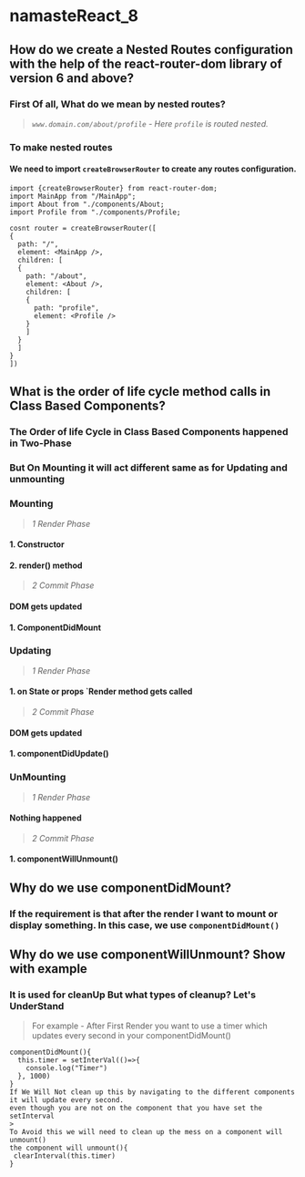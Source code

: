 # namasteReact_8

## How do we create a Nested Routes configuration with the help of the react-router-dom library of version 6 and above?
### First Of all, What do we mean by nested routes?
> *`www.domain.com/about/profile` - Here `profile` is routed nested.*
### To make nested routes 
#### We need to import `createBrowserRouter` to create any routes configuration.
```
import {createBrowserRouter} from react-router-dom;
import MainApp from "/MainApp";
import About from "./components/About;
import Profile from "./components/Profile;

cosnt router = createBrowserRouter([
{
  path: "/",
  element: <MainApp />,
  children: [
  {
    path: "/about",
    element: <About />,
    children: [
    {
      path: "profile",
      element: <Profile />
    }
    ]
  }
  ]
}
])
```
## What is the order of life cycle method calls in Class Based Components?
### The Order of life Cycle in Class Based Components happened in Two-Phase

### But On Mounting it will act different same as for Updating and unmounting

### Mounting
 > *1 Render Phase* 
 #### 1. Constructor
 #### 2. render() method
 > *2 Commit Phase*
 #### DOM gets updated
 #### 1. ComponentDidMount
 
 ### Updating
  > *1 Render Phase*
 #### 1. on State or props `Render method gets called
  >
  
  > *2 Commit Phase*
 #### DOM gets updated
 #### 1. componentDidUpdate()
 
 ### UnMounting 
  > *1 Render Phase* 
  #### Nothing happened
  >
  >*2 Commit Phase*
  #### 1. componentWillUnmount()
## Why do we use componentDidMount?
### If the requirement is that after the  render I want to mount or display something. In this case, we use `componentDidMount()`

## Why do we use componentWillUnmount? Show with example
### It is used for cleanUp But what types of cleanup?  Let's UnderStand
> For example - After First Render you want to use a timer which updates every second in your componentDidMount()
```
componentDidMount(){
  this.timer = setInterVal(()=>{
    console.log("Timer")
  }, 1000)
}
If We Will Not clean up this by navigating to the different components it will update every second.
even though you are not on the component that you have set the setInterval
>
To Avoid this we will need to clean up the mess on a component will unmount()
the component will unmount(){
 clearInterval(this.timer)
}

```
